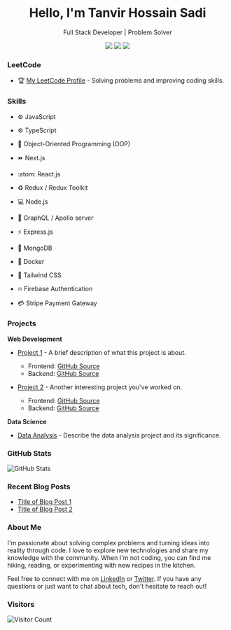 <h1 align="center">Hello, I'm Tanvir Hossain Sadi</h1>
<p align="center">
  Full Stack Developer | Problem Solver
</p>

<p align="center">
  <a href="https://leetcode.com/sadi-tanvir"><img src="https://img.shields.io/badge/LeetCode-Profile-yellow?style=flat-square&logo=leetcode"></a>
  <a href="https://www.linkedin.com/in/tanvir-hossain-sadi"><img src="https://img.shields.io/badge/LinkedIn-Connect-blue?style=flat-square&logo=linkedin"></a>
<!--   <a href="https://twitter.com/yourusername"><img src="https://img.shields.io/badge/Twitter-Follow-1DA1F2?style=flat-square&logo=twitter"></a> -->
  <a href="mailto:htanvir.sadi@gmail.com"><img src="https://img.shields.io/badge/Email-Contact-D14836?style=flat-square&logo=gmail"></a>
</p>



### LeetCode
- :trophy: [My LeetCode Profile](https://leetcode.com/sadi-tanvir) - Solving problems and improving coding skills.
  

### Skills
- :gear: JavaScript
- :gear: TypeScript
- :art: Object-Oriented Programming (OOP)
- :fast_forward: Next.js
- :atom: React.js

- :recycle: Redux / Redux Toolkit
- :computer: Node.js
- :rocket: GraphQL / Apollo server
- :zap: Express.js
- :leaves: MongoDB

- :whale: Docker
- :art: Tailwind CSS
- :fire: Firebase Authentication
- :credit_card: Stripe Payment Gateway


### Projects
**Web Development**
- [Project 1](https://modern-ecommerce-app.vercel.app) - A brief description of what this project is about.
  - Frontend: [GitHub Source](https://github.com/sadi-tanvir/Modern-ECommerce-Client)
  - Backend: [GitHub Source](https://github.com/sadi-tanvir/Modern-ECommerce-Server)
  
- [Project 2](https://github.com/yourusername/project2) - Another interesting project you've worked on.
  - Frontend: [GitHub Source](https://github.com/yourusername/project2-frontend)
  - Backend: [GitHub Source](https://github.com/yourusername/project2-backend)


**Data Science**
- [Data Analysis](https://github.com/yourusername/data-analysis) - Describe the data analysis project and its significance.

### GitHub Stats
![GitHub Stats](https://github-readme-stats.vercel.app/api?username=yourusername&show_icons=true)

### Recent Blog Posts
- [Title of Blog Post 1](https://dev.to/yourusername/link-to-blog-post-1)
- [Title of Blog Post 2](https://dev.to/yourusername/link-to-blog-post-2)

### About Me
I'm passionate about solving complex problems and turning ideas into reality through code. I love to explore new technologies and share my knowledge with the community. When I'm not coding, you can find me hiking, reading, or experimenting with new recipes in the kitchen.

Feel free to connect with me on [LinkedIn](https://www.linkedin.com/in/yourusername) or [Twitter](https://twitter.com/yourusername). If you have any questions or just want to chat about tech, don't hesitate to reach out!

### Visitors
![Visitor Count](https://visitor-badge.laobi.icu/badge?page_id=yourusername.yourusername)


